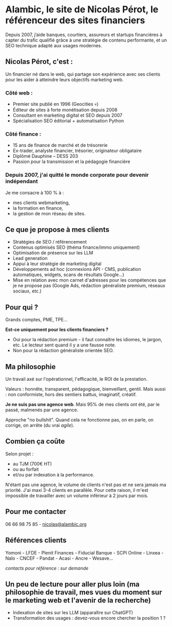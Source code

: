 # Alambic, le site de Nicolas Pérot, le référenceur des sites financiers

Depuis 2007, j’aide banques, courtiers, assureurs et startups financières à capter du trafic qualifié grâce à une stratégie de contenu performante, et un SEO technique adapté aux usages modernes.

## Nicolas Pérot, c'est :

Un financier né dans le web, qui partage son expérience avec ses clients pour les aider à atteindre leurs objectifs marketing web.

### Côté web :
- Premier site publié en 1996 (Geocities 💀)
- Éditeur de sites à forte monétisation depuis 2008
- Consultant en marketing digital et SEO depuis 2007
- Spécialisation SEO éditorial + automatisation Python

### Côté finance :
- 15 ans de finance de marché et de trésorerie
- Ex-trader, analyste financier, trésorier, originateur obligataire
- Diplômé Dauphine – DESS 203
- Passion pour la transmission et la pédagogie financière

### Depuis 2007, j'ai quitté le monde corporate pour devenir indépendant

Je me consacre à 100 % à :

- mes clients webmarketing,
- la formation en finance,
- la gestion de mon réseau de sites.

## Ce que je propose à mes clients

- Stratégies de SEO / référencement
- Contenus optimisés SEO (théma finance/immo uniquement)
- Optimisation de présence sur les LLM
- Lead generation
- Appui à leur stratégie de marketing digital
- Développements ad hoc (connexions API - CMS, publication automatiques, widgets, scans de résultats Google...)
- Mise en relation avec mon carnet d'adresses pour les compétences que je ne propose pas (Google Ads, rédaction généraliste premium, réseaux sociaux, etc.)

## Pour qui ?

Grands comptes, PME, TPE...

**Est-ce uniquement pour les clients financiers ?**

* Oui pour la rédaction premium - il faut connaître les idiomes, le jargon, etc. Le lecteur sent quand il y a une fausse note.
* Non pour la rédaction généraliste orientée SEO.

## Ma philosophie

Un travail axé sur l'opérationnel, l'efficacité, le ROI de la prestation.

Valeurs : honnête, transparent, pédagogique, bienveillant, gentil.
Mais aussi : non conformiste, hors des sentiers battus, imaginatif, créatif.

**Je ne suis pas une agence web**. Mais 95% de mes clients ont été, par le passé, malmenés par une agence.

Approche "no bullshit". Quand cela ne fonctionne pas, on en parle, on corrige, on arrête (du vrai *agile*).

## Combien ça coûte

Selon projet : 
- au TJM (700€ HT)
- ou au forfait
- et/ou par indexation à la performance.

N'étant pas une agence, le volume de clients n'est pas et ne sera jamais ma priorité. J'ai maxi 3-4 clients en parallèle. Pour cette raison, il m'est impossible de travailler avec un volume inférieur à 2 jours par mois.

## Pour me contacter

06 66 98 75 85 - nicolas@alambic.org

## Références clients

Yomoni - LFDE - Plenit Finances - Fiducial Banque - SCPI Online - Linxea - Nalo - CNCEF - Pandat - Acasi - Ancre - Wesave...

*contacts pour référence : sur demande*

## Un peu de lecture pour aller plus loin (ma philosophie de travail, mes vues du moment sur le marketing web et l'avenir de la recherche)

- Indexation de sites sur les LLM (apparaître sur ChatGPT)
- Transformation des usages : devez-vous encore chercher la position 1 ?
